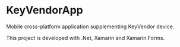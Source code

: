 # KeyVendorApp

Mobile cross-platform application supplementing KeyVendor device.

This project is developed with .Net, Xamarin and Xamarin.Forms.
